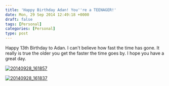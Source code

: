 ```yaml
---
title: 'Happy Birthday Adan! You''re a TEENAGER!'
date: Mon, 29 Sep 2014 12:49:18 +0000
draft: false
tags: [Personal]
categories: [Personal]
type: post
---
```


Happy 13th Birthday to Adan. I can't believe how fast the time has gone. It really is true the older you get the faster the time goes by. I hope you have a great day.

[![20140928_161857](http://zeusville.files.wordpress.com/2014/09/20140928_161857.jpg?w=660)](https://zeusville.files.wordpress.com/2014/09/20140928_161857.jpg)

[![20140928_161837](http://zeusville.files.wordpress.com/2014/09/20140928_161837.jpg?w=660)](https://zeusville.files.wordpress.com/2014/09/20140928_161837.jpg)